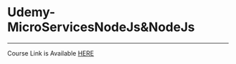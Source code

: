 # Udemy-MicroServicesNodeJs&NodeJs
<hr>
<p>Course Link is Available <a href="https://www.udemy.com/course/microservices-with-node-js-and-react/">HERE</a></p>
